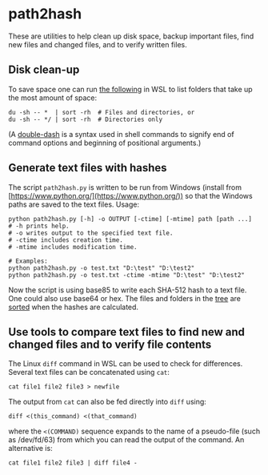 # path2hash

These are utilities to help clean up disk space, backup important files, find new files and changed files, and to verify written files.

## Disk clean-up

To save space one can run [the following](https://unix.stackexchange.com/questions/106330/sort-all-directories-based-on-their-size) in WSL to list folders that take up the most amount of space:
```
du -sh -- *  | sort -rh  # Files and directories, or
du -sh -- */ | sort -rh  # Directories only
```
(A [double-dash](https://www.tutorialspoint.com/what-does-a-double-dash-in-shell-commands-mean) is a syntax used in shell commands to signify end of command options and beginning of positional arguments.)
<!---  ---> 

## Generate text files with hashes

The script `path2hash.py` is written to be run from Windows (install from [https://www.python.org/](https://www.python.org/)) so that the Windows paths are saved to the text files. Usage:
```
python path2hash.py [-h] -o OUTPUT [-ctime] [-mtime] path [path ...]
# -h prints help.
# -o writes output to the specified text file.
# -ctime includes creation time.
# -mtime includes modification time.

# Examples:
python path2hash.py -o test.txt "D:\test" "D:\test2"
python path2hash.py -o test.txt -ctime -mtime "D:\test" "D:\test2"
```
Now the script is using base85 to write each SHA-512 hash to a text file. One could also use base64 or hex. The files and folders in the [tree](https://stackoverflow.com/questions/10989005/do-i-understand-os-walk-right) are [sorted](https://stackoverflow.com/questions/18282370/in-what-order-does-os-walk-iterates-iterate) when the hashes are calculated.

## Use tools to compare text files to find new and changed files and to verify file contents

The Linux `diff` command in WSL can be used to check for differences. Several text files can be concatenated using `cat`:
```
cat file1 file2 file3 > newfile
```
The output from `cat` can also be fed directly into `diff` using:
```
diff <(this_command) <(that_command)
```
where the `<(COMMAND)` sequence expands to the name of a pseudo-file (such as /dev/fd/63) from which you can read the output of the command.
An alternative is:
```
cat file1 file2 file3 | diff file4 -
```